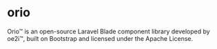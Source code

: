 # orio
Orio™ is an open-source Laravel Blade component library developed by oe2i™, built on Bootstrap and licensed under the Apache License.
